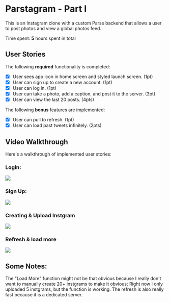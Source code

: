 # Parstagram - Part I

This is an Instagram clone with a custom Parse backend that allows a user to post photos and view a global photos feed.

Time spent: **5** hours spent in total

## User Stories

The following **required** functionality is completed:

- [x] User sees app icon in home screen and styled launch screen. (1pt)
- [x] User can sign up to create a new account. (1pt)
- [x] User can log in. (1pt)
- [x] User can take a photo, add a caption, and post it to the server. (3pt)
- [x] User can view the last 20 posts. (4pts)

The following **bonus** features are implemented:

- [x] User can pull to refresh. (1pt)
- [x] User can load past tweets infinitely. (2pts)

## Video Walkthrough

Here's a walkthrough of implemented user stories:

### Login:
![](https://i.imgur.com/RQismqC.gif)

### Sign Up:
![](https://i.imgur.com/3jTqeiW.gif)

### Creating & Upload Instgram
![](https://i.imgur.com/bzzOGlx.gif)

### Refresh & load more
![](https://i.imgur.com/JKQRC2C.gif)

## Some Notes:
The "Load More" function might not be that obvious because I really don't want to manually create 20+ instgrams to make it obvious; Right now I only uploaded 5 instgrams, but the function is working. The refresh is also really fast because it is a dedicated server.
